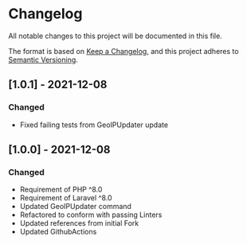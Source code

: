 # Changelog
All notable changes to this project will be documented in this file.

The format is based on [Keep a Changelog](https://keepachangelog.com/en/1.0.0/),
and this project adheres to [Semantic Versioning](https://semver.org/spec/v2.0.0.html).

[//]: <> (Next Version Placeholder)

## [1.0.1] - 2021-12-08
### Changed
- Fixed failing tests from GeoIPUpdater update

## [1.0.0] - 2021-12-08
### Changed
- Requirement of PHP ^8.0
- Requirement of Laravel ^8.0
- Updated GeoIPUpdater command
- Refactored to conform with passing Linters
- Updated references from initial Fork
- Updated GithubActions
